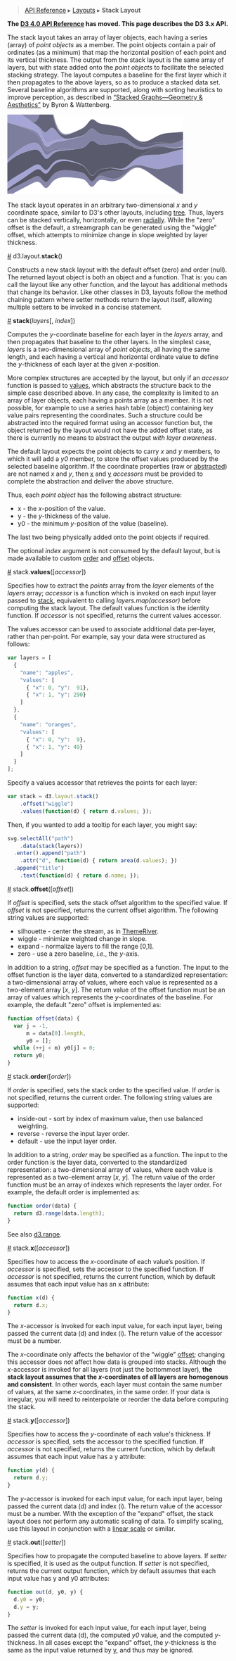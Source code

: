 > [API Reference](API-Reference.md) ▸ [Layouts](Layouts.md) ▸ **Stack Layout**

**The [D3 4.0 API Reference](https://github.com/d3/d3/blob/master/API.md) has moved. This page describes the D3 3.x API.**

The stack layout takes an array of layer objects, each having a series (array) of *point objects* as a member.  The point objects contain a pair of ordinates (as a minimum) that map the horizontal position of each point and its vertical thickness.  The output from the stack layout is the same array of layers, but with state added onto the *point objects* to facilitate the selected stacking strategy.
The layout computes a baseline for the first layer which it then propagates to the above layers, so as to produce a stacked data set.
Several baseline algorithms are supported, along with sorting heuristics to improve perception, as described in [“Stacked Graphs—Geometry & Aesthetics”](http://www.leebyron.com/else/streamgraph/download.php?file=stackedgraphs_byron_wattenberg.pdf) by Byron & Wattenberg.

[![stack](img/stack.png)](http://bl.ocks.org/mbostock/4060954)

The stack layout operates in an arbitrary two-dimensional *x* and *y* coordinate space, similar to D3's other layouts, including [tree](Tree-Layout.md). Thus, layers can be stacked vertically, horizontally, or even [radially](http://hint.fm/projects/flickr/). While the "zero" offset is the default, a streamgraph can be generated using the "wiggle" offset, which attempts to minimize change in slope weighted by layer thickness.

<a name="stack" href="#stack">#</a> d3.layout.<b>stack</b>()

Constructs a new stack layout with the default offset (zero) and order (null). The returned layout object is both an object and a function. That is: you can call the layout like any other function, and the layout has additional methods that change its behavior. Like other classes in D3, layouts follow the method chaining pattern where setter methods return the layout itself, allowing multiple setters to be invoked in a concise statement.

<a name="_stack" href="#_stack">#</a> <b>stack</b>(<i>layers</i>[, <i>index</i>])

Computes the *y*-coordinate baseline for each layer in the *layers* array, and then propagates that baseline to the other layers. In the simplest case, *layers* is a two-dimensional array of *point objects*, all having the same length, and each having a vertical  and horizontal ordinate value to define the *y*-thickness of each layer at the given *x*-position.

More complex structures are accepted by the layout, but only if an *accessor* function is passed to [values](Stack-Layout.md#values), which abstracts the structure back to the simple case described above.  In any case, the complexity is limited to an array of layer objects, each having a points array as a member.  It is not possible, for example to use a series hash table (object) containing key value pairs representing the coordinates.  Such a structure could be abstracted into the required format using an accessor function but, the object returned by the layout would not have the added offset state, as there is currently no means to abstract the output *with layer awareness*.

The default layout expects the point objects to carry *x* and *y* members, to which it will add a *y0* member, to store the offset values produced by the selected baseline algorithm.
If the coordinate properties (raw or [abstracted](Stack-Layout.md#values)) are not named *x* and *y*, then [x](Stack-Layout.md#x) and [y](Stack-Layout.md#y) *accessors* must be provided to complete the abstraction and deliver the above structure.

Thus, each *point object* has the following abstract structure:

* x - the *x*-position of the value.
* y - the *y*-thickness of the value.
* y0 - the minimum *y*-position of the value (baseline).

The last two being physically added onto the point objects if required.

The optional *index* argument is not consumed by the default layout, but is made available to custom [order](Stack-Layout.md#order) and [offset](Stack-Layout.md#offset) objects.

<a name="values" href="#values">#</a> stack.<b>values</b>([<i>accessor</i>])

Specifies how to extract the *points* array from the *layer* elements of the *layers* array; *accessor* is a function which is invoked on each input layer passed to [stack](Stack-Layout.md#_stack), equivalent to calling *layers.map(accessor)* before computing the stack layout. The default values function is the identity function. If *accessor* is not specified, returns the current values accessor.

The values accessor can be used to associate additional data per-layer, rather than per-point. For example, say your data were structured as follows:

```js
var layers = [
  {
    "name": "apples",
    "values": [
      { "x": 0, "y":  91},
      { "x": 1, "y": 290}
    ]
  },
  {
    "name": "oranges",
    "values": [
      { "x": 0, "y":  9},
      { "x": 1, "y": 49}
    ]
  }
];
```

Specify a values accessor that retrieves the points for each layer:

```js
var stack = d3.layout.stack()
    .offset("wiggle")
    .values(function(d) { return d.values; });
```

Then, if you wanted to add a tooltip for each layer, you might say:

```js
svg.selectAll("path")
    .data(stack(layers))
  .enter().append("path")
    .attr("d", function(d) { return area(d.values); })
  .append("title")
    .text(function(d) { return d.name; });
```

<a name="offset" href="#offset">#</a> stack.<b>offset</b>([<i>offset</i>])

If *offset* is specified, sets the stack offset algorithm to the specified value. If *offset* is not specified, returns the current offset algorithm. The following string values are supported:

* silhouette - center the stream, as in [ThemeRiver](http://citeseerx.ist.psu.edu/viewdoc/download?doi=10.1.1.39.2977&rep=rep1&type=pdf).
* wiggle - minimize weighted change in slope.
* expand - normalize layers to fill the range [0,1].
* zero - use a zero baseline, *i.e.*, the *y*-axis.

In addition to a string, *offset* may be specified as a function. The input to the offset function is the layer data, converted to a standardized representation: a two-dimensional array of values, where each value is represented as a two-element array [*x*, *y*]. The return value of the offset function must be an array of values which represents the *y*-coordinates of the baseline. For example, the default "zero" offset is implemented as:

```javascript
function offset(data) {
  var j = -1,
      m = data[0].length,
      y0 = [];
  while (++j < m) y0[j] = 0;
  return y0;
}
```

<a name="order" href="#order">#</a> stack.<b>order</b>([<i>order</i>])

If *order* is specified, sets the stack order to the specified value. If *order* is not specified, returns the current order. The following string values are supported:

* inside-out - sort by index of maximum value, then use balanced weighting.
* reverse - reverse the input layer order.
* default - use the input layer order.

In addition to a string, *order* may be specified as a function. The input to the order function is the layer data, converted to the standardized representation: a two-dimensional array of values, where each value is represented as a two-element array [*x*, *y*]. The return value of the order function must be an array of indexes which represents the layer order. For example, the default order is implemented as:

```javascript
function order(data) {
  return d3.range(data.length);
}
```

See also [d3.range](Arrays.md#d3_range).

<a name="x" href="#x">#</a> stack.<b>x</b>([<i>accessor</i>])

Specifies how to access the *x*-coordinate of each value’s position. If *accessor* is specified, sets the accessor to the specified function. If *accessor* is not specified, returns the current function, which by default assumes that each input value has an x attribute:

```javascript
function x(d) {
  return d.x;
}
```

The *x*-accessor is invoked for each input value, for each input layer, being passed the current data (d) and index (i). The return value of the accessor must be a number.

The *x*-coordinate only affects the behavior of the “wiggle” [offset](#offset); changing this accessor does *not* affect how data is grouped into stacks. Although the *x*-accessor is invoked for all layers (not just the bottommost layer), **the stack layout assumes that the *x*-coordinates of all layers are homogenous and consistent**. In other words, each layer must contain the same number of values, at the same *x*-coordinates, in the same order. If your data is irregular, you will need to reinterpolate or reorder the data before computing the stack.

<a name="y" href="#y">#</a> stack.<b>y</b>([<i>accessor</i>])

Specifies how to access the *y*-coordinate of each value's thickness. If *accessor* is specified, sets the accessor to the specified function. If *accessor* is not specified, returns the current function, which by default assumes that each input value has a y attribute:

```javascript
function y(d) {
  return d.y;
}
```

The *y*-accessor is invoked for each input value, for each input layer, being passed the current data (d) and index (i). The return value of the accessor must be a number. With the exception of the "expand" offset, the stack layout does not perform any automatic scaling of data. To simplify scaling, use this layout in conjunction with a [linear scale](Quantitative-Scales.md#linear) or similar.

<a name="out" href="#out">#</a> stack.<b>out</b>([<i>setter</i>])

Specifies how to propagate the computed baseline to above layers. If *setter* is specified, it is used as the output function. If *setter* is not specified, returns the current output function, which by default assumes that each input value has y and y0 attributes:

```javascript
function out(d, y0, y) {
  d.y0 = y0;
  d.y = y;
}
```

The *setter* is invoked for each input value, for each input layer, being passed the current data (d), the computed *y0* value, and the computed *y*-thickness. In all cases except the "expand" offset, the *y*-thickness is the same as the input value returned by [y](Stack-Layout.md#y), and thus may be ignored.
